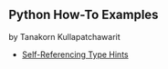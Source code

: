 ## Python How-To Examples
by Tanakorn Kullapatchawarit

* [Self-Referencing Type Hints](self-referencing-hints.md)